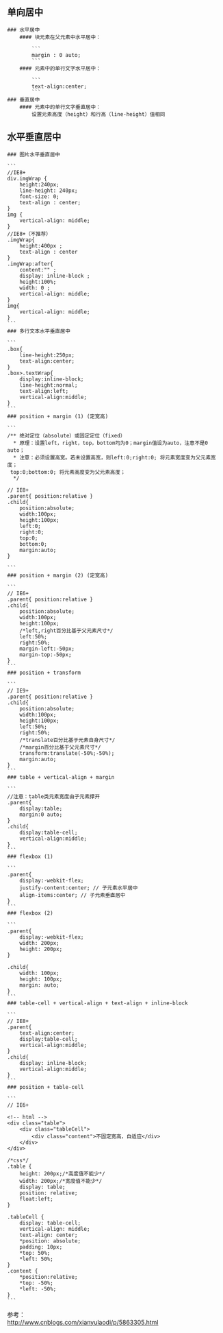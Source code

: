 ## 单向居中
    ### 水平居中
        #### 块元素在父元素中水平居中：
            
            ```
            margin : 0 auto;
            ```
        #### 元素中的单行文字水平居中：

            ```
            text-align:center;
            ```
    ### 垂直居中
        #### 元素中的单行文字垂直居中：
            设置元素高度（height）和行高（line-height）值相同
## 水平垂直居中
    ### 图片水平垂直居中
        
    ```
    //IE8+
    div.imgWrap {
        height:240px; 
        line-height: 240px; 
        font-size: 0; 
        text-align : center;
    }
    img { 
        vertical-align: middle;
    }
    //IE8+（不推荐）
    .imgWrap{  
        height:400px ; 
        text-align : center 
    }
    .imgWrap:after{ 
        content:"" ; 
        display: inline-block ; 
        height:100%; 
        width: 0 ; 
        vertical-align: middle; 
    }
    img{ 
        vertical-align: middle; 
    }
    ```
    ### 多行文本水平垂直居中
    
    ```
    .box{ 
        line-height:250px; 
        text-align:center; 
    }
    .box>.textWrap{
        display:inline-block; 
        line-height:normal; 
        text-align:left; 
        vertical-align:middle;
    }
    ```
    ### position + margin (1) (定宽高)
            
    ```
    /** 绝对定位（absolute）或固定定位（fixed）
      * 原理：设置left，right，top，bottom均为0；margin值设为auto，注意不是0 auto；
      * 注意：必须设置高宽。若未设置高宽，则left:0;right:0; 将元素宽度变为父元素宽度；
     top:0;bottom:0; 将元素高度变为父元素高度；
      */
    
    // IE8+
    .parent{ position:relative }
    .child{
        position:absolute;
        width:100px;
        height:100px;
        left:0;
        right:0;
        top:0;
        bottom:0;
        margin:auto;
    }
    
    ```
    ### position + margin (2) (定宽高)
        
    ```
    // IE6+
    .parent{ position:relative }
    .child{
        position:absolute;
        width:100px;
        height:100px;
        /*left,right百分比基于父元素尺寸*/
        left:50%;
        right:50%;
        margin-left:-50px;
        margin-top:-50px;
    }
    ```
    ### position + transform 
        
    ```
    // IE9+
    .parent{ position:relative }
    .child{
        position:absolute;
        width:100px;
        height:100px;
        left:50%;
        right:50%;
        /*translate百分比基于元素自身尺寸*/
        /*margin百分比基于父元素尺寸*/
        transform:translate(-50%;-50%);
        margin:auto;
    }
    ```
    ### table + vertical-align + margin
        
    ```
    //注意：table类元素宽度由子元素撑开
    .parent{
        display:table;
        margin:0 auto;
    }
    .child{
        display:table-cell;
        vertical-align:middle;
    }
    ```
    ### flexbox (1)
        
    ```
    .parent{
        display:-webkit-flex;
        justify-content:center; // 子元素水平居中
        align-items:center; // 子元素垂直居中
    }
    ```
    ### flexbox (2)
    
    ```
    .parent{
        display:-webkit-flex;
        width: 200px;
        height: 200px;
    }
     
    .child{
        width: 100px;
        height: 100px;
        margin: auto;
    }
    ```
    ### table-cell + vertical-align + text-align + inline-block   
        
    ```
    // IE8+
    .parent{
        text-align:center; 
        display:table-cell; 
        vertical-align:middle;
    }
    .child{
        display: inline-block;
        vertical-align:middle;
    }
    ```
    ### position + table-cell
        
    ```
    // IE6+
    
    <!-- html -->
    <div class="table">
        <div class="tableCell">
            <div class="content">不固定宽高，自适应</div>
        </div>
    </div>
     
    /*css*/
    .table {
        height: 200px;/*高度值不能少*/
        width: 200px;/*宽度值不能少*/
        display: table;
        position: relative;
        float:left;
    }      
     
    .tableCell {
        display: table-cell;
        vertical-align: middle;
        text-align: center;        
        *position: absolute;
        padding: 10px;
        *top: 50%;
        *left: 50%;
    }
    .content {
        *position:relative;
        *top: -50%;
        *left: -50%;
    }
    ```

参考：  
http://www.cnblogs.com/xianyulaodi/p/5863305.html


